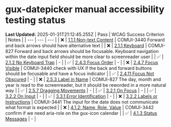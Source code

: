 # gux-datepicker manual accessibility testing status

**Last Updated:** 2025-01-31T21:12:45.255Z
| Pass | WCAG Success Criterion | Notes |
| --- | --- | --- |
| ❌ | [1.1.1 Non-text Content](https://www.w3.org/WAI/WCAG22/Understanding/non-text-content.html) | COMUI-3440 Forward and back arrows should have alternative text |
| ❌ | [2.1.1 Keyboard](https://www.w3.org/WAI/WCAG22/Understanding/keyboard.html) | COMUI-827 Forward and back arrows should be focusable. Keyboard navigation within the date input field should be more clear to screenreader user |
| ✅ | [2.1.2 No Keyboard Trap](https://www.w3.org/WAI/WCAG22/Understanding/no-keyboard-trap.html) | - |
| ✅ | [2.4.3 Focus Order](https://www.w3.org/WAI/WCAG22/Understanding/focus-order.html) | - |
| ❌ | [2.4.7 Focus Visible](https://www.w3.org/WAI/WCAG22/Understanding/focus-visible.html) | COMUI-3440 check with UX if the back and forward buttons should be focusable and have a focus indicator |
| ✅ | [2.4.11 Focus Not Obscured](https://www.w3.org/WAI/WCAG22/Understanding/focus-not-obscured-minimum) | - |
| ❌ | [2.5.3 Label in Name](https://www.w3.org/WAI/WCAG22/Understanding/label-in-name.html#dfn-name) | COMUI-827 The day, month and year is read to the screenreader, but it should be reworded in a more natural way |
| ✅ | [2.5.7 Dragging Movements](https://www.w3.org/WAI/WCAG22/Understanding/dragging-movements) | - |
| ✅ | [3.2.1 On Focus](https://www.w3.org/WAI/WCAG22/Understanding/on-focus.html) | - |
| ✅ | [3.2.2 On Input](https://www.w3.org/WAI/WCAG22/Understanding/on-input.html) | - |
| ✅ | [3.3.1 Error Identification](https://www.w3.org/WAI/WCAG22/Understanding/error-identification.html) | - |
| ❌ | [3.2.2 Labels or Instructions](https://www.w3.org/WAI/WCAG22/Understanding/labels-or-instructions.html) | COMUI-3441 The input for the date does not communicate what format is expected |
| ❌ | [4.1.2: Name, Role, Value](https://www.w3.org/WAI/WCAG22/Understanding/name-role-value.html) | COMUI-3442 confirm if we need aria-role on the gux-icon calendar |
| ✅ | [4.1.3 Status Messages](https://www.w3.org/WAI/WCAG22/Understanding/status-messages.html) | - |
